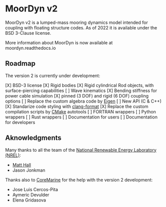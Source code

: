 MoorDyn v2
==========

MoorDyn v2 is a lumped-mass mooring dynamics model intended for coupling with
floating structure codes. As of 2022 it is available under the BSD 3-Clause
license.

More information about MoorDyn is now available at moordyn.readthedocs.io

## Roadmap

The version 2 is currently under development:

 [X] BSD-3 license
 [X] Rigid bodies
 [X] Rigid cylindrical Rod objects, with surface-piercing capabilities
 [ ] Wave kinematics
 [X] Bending stiffness for power cable simulation
 [X] pinned (3 DOF) and rigid (6 DOF) coupling options
 [ ] Replace the custom algebra code by [Eigen](https://eigen.tuxfamily.org/index.php?title=Main_Page)
 [ ] New API (C & C++)
 [X] Standarize code styling with [clang-format](https://clang.llvm.org/docs/ClangFormat.html)
 [X] Replace the custom compilation scripts by [CMake](https://cmake.org/) autotools
 [ ] FORTRAN wrappers
 [ ] Python wrappers
 [ ] Rust wrappers
 [ ] Documentation for users
 [ ] Documentation for developers

## Aknowledgments

Many thanks to all the team of the
[National Renewable Energy Laboratory (NREL)](https://www.nrel.gov/):

  - [Matt Hall](http://matt-hall.ca/moordyn.html)
  - Jason Jonkman

Thanks also to [CoreMarine](https://www.core-marine.com/) for the help with the
version 2 development:

  - Jose Luis Cercos-Pita
  - Aymeric Devulder
  - Elena Gridasova
